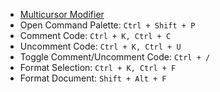 - [Multicursor Modifier](https://code.visualstudio.com/docs/editor/codebasics#_multicursor-modifier)
- Open Command Palette: ```Ctrl + Shift + P```
- Comment Code: ```Ctrl + K, Ctrl + C```
- Uncomment Code: ```Ctrl + K, Ctrl + U```
- Toggle Comment/Uncomment Code: ```Ctrl + /```
- Format Selection: ```Ctrl + K, Ctrl + F```
- Format Document: ```Shift + Alt + F```
